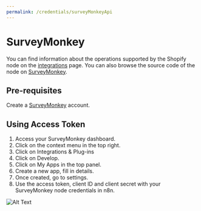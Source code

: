 ```yaml
---
permalink: /credentials/surveyMonkeyApi
---
```


# SurveyMonkey
You can find information about the operations supported by the Shopify node on the [integrations](https://n8n.io/integrations/n8n-nodes-base.surveyMonkeyTrigger) page. You can also browse the source code of the node on [SurveyMonkey](https://github.com/n8n-io/n8n/tree/master/packages/nodes-base/nodes/SurveyMonkey).


## Pre-requisites

Create a [SurveyMonkey](https://surveymonkey.com/) account.

## Using Access Token

1. Access your SurveyMonkey dashboard.
2. Click on the context menu in the top right.
3. Click on Integrations & Plug-ins
4. Click on Develop.
5. Click on My Apps in the top panel.
6. Create a new app, fill in details.
7. Once created, go to settings.
8. Use the access token, client ID and client secret with your SurveyMonkey node credentials in n8n.

![Alt Text](https://i.imgur.com/RF0mcwM.gif)





